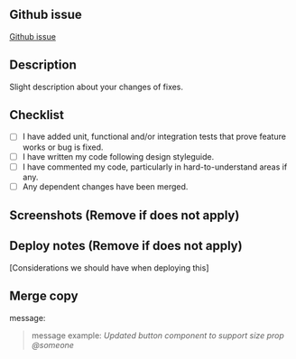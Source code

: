## Github issue

[Github issue](https://github.com/cjpablo92/noori-ui/issues/{ticket_id})

## Description

Slight description about your changes of fixes.

## Checklist

- [ ] I have added unit, functional and/or integration tests that prove feature works or bug is fixed.
- [ ] I have written my code following design styleguide.
- [ ] I have commented my code, particularly in hard-to-understand areas if any.
- [ ] Any dependent changes have been merged.

## Screenshots (Remove if does not apply)

## Deploy notes (Remove if does not apply)

[Considerations we should have when deploying this]

## Merge copy

message: 

> message example: _Updated button component to support size prop @someone_